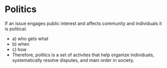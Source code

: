 # Politics

If an issue engages public interest and affects community and individuals it is political.
- a) who gets what
- b) when
- c) how
- Therefore, politics is a set of activites that help organize individuals, systematically resolve disputes, and main order in society.

